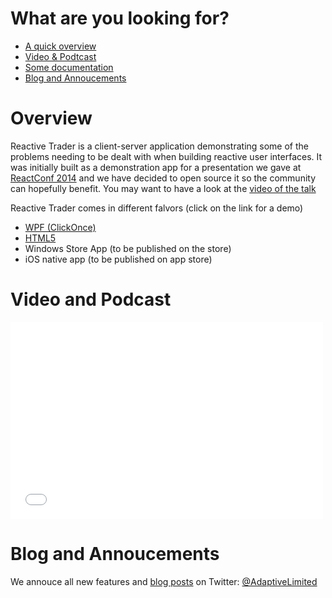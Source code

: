 # What are you looking for?

 - [A quick overview](#overview)
 - [Video & Podtcast](#video-and-podcast)
 - [Some documentation](https://github.com/AdaptiveConsulting/ReactiveTrader/wiki)
 - [Blog and Annoucements](#blog-and-annoucements)

# Overview

Reactive Trader is a client-server application demonstrating some of the problems needing to be dealt with when building reactive user interfaces. It was initially built as a demonstration app for a presentation we gave at [ReactConf 2014](http://reactconf.com/) and we have decided to open source it so the community can hopefully benefit. You may want to have a look at the [video of the talk](#video-and-podcast)

Reactive Trader comes in different falvors (click on the link for a demo)
 - [WPF (ClickOnce)](https://reactivetrader.blob.core.windows.net/client/Adaptive.ReactiveTrader.application)
 - [HTML5](https://reactivetrader.azurewebsites.net/)
 - Windows Store App (to be published on the store)
 - iOS native app (to be published on app store)

# Video and Podcast

<iframe width="500" height="315" src="//www.youtube.com/embed/Tp5mRlHwZ7M" frameborder="0" allowfullscreen></iframe>

# Blog and Annoucements

We annouce all new features and [blog posts](http://weareadaptive.com/blog/) on Twitter: [@AdaptiveLimited](https://twitter.com/AdaptiveLimited)
